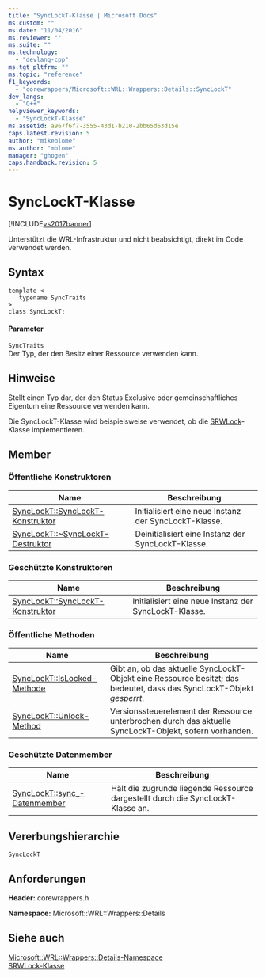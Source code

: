 ```yaml
---
title: "SyncLockT-Klasse | Microsoft Docs"
ms.custom: ""
ms.date: "11/04/2016"
ms.reviewer: ""
ms.suite: ""
ms.technology: 
  - "devlang-cpp"
ms.tgt_pltfrm: ""
ms.topic: "reference"
f1_keywords: 
  - "corewrappers/Microsoft::WRL::Wrappers::Details::SyncLockT"
dev_langs: 
  - "C++"
helpviewer_keywords: 
  - "SyncLockT-Klasse"
ms.assetid: a967f6f7-3555-43d1-b210-2bb65d63d15e
caps.latest.revision: 5
author: "mikeblome"
ms.author: "mblome"
manager: "ghogen"
caps.handback.revision: 5
---
```

# SyncLockT-Klasse
[!INCLUDE[vs2017banner](../assembler/inline/includes/vs2017banner.md)]

Unterstützt die WRL\-Infrastruktur und nicht beabsichtigt, direkt im Code verwendet werden.  
  
## Syntax  
  
```  
template <  
   typename SyncTraits  
>  
class SyncLockT;  
```  
  
#### Parameter  
 `SyncTraits`  
 Der Typ, der den Besitz einer Ressource verwenden kann.  
  
## Hinweise  
 Stellt einen Typ dar, der den Status Exclusive oder gemeinschaftliches Eigentum eine Ressource verwenden kann.  
  
 Die SyncLockT\-Klasse wird beispielsweise verwendet, ob die [SRWLock](../windows/srwlock-class.md)\-Klasse implementieren.  
  
## Member  
  
### Öffentliche Konstruktoren  
  
|Name|**Beschreibung**|  
|----------|----------------------|  
|[SyncLockT::SyncLockT\-Konstruktor](../windows/synclockt-synclockt-constructor.md)|Initialisiert eine neue Instanz der SyncLockT\-Klasse.|  
|[SyncLockT::~SyncLockT\-Destruktor](../windows/synclockt-tilde-synclockt-destructor.md)|Deinitialisiert eine Instanz der SyncLockT\-Klasse.|  
  
### Geschützte Konstruktoren  
  
|Name|**Beschreibung**|  
|----------|----------------------|  
|[SyncLockT::SyncLockT\-Konstruktor](../windows/synclockt-synclockt-constructor.md)|Initialisiert eine neue Instanz der SyncLockT\-Klasse.|  
  
### Öffentliche Methoden  
  
|Name|**Beschreibung**|  
|----------|----------------------|  
|[SyncLockT::IsLocked\-Methode](../windows/synclockt-islocked-method.md)|Gibt an, ob das aktuelle SyncLockT\-Objekt eine Ressource besitzt; das bedeutet, dass das SyncLockT\-Objekt *gesperrt*.|  
|[SyncLockT::Unlock\-Method](../windows/synclockt-unlock-method.md)|Versionssteuerelement der Ressource unterbrochen durch das aktuelle SyncLockT\-Objekt, sofern vorhanden.|  
  
### Geschützte Datenmember  
  
|Name|**Beschreibung**|  
|----------|----------------------|  
|[SyncLockT::sync\_\-Datenmember](../windows/synclockt-sync-data-member.md)|Hält die zugrunde liegende Ressource dargestellt durch die SyncLockT\-Klasse an.|  
  
## Vererbungshierarchie  
 `SyncLockT`  
  
## Anforderungen  
 **Header:** corewrappers.h  
  
 **Namespace:**  Microsoft::WRL::Wrappers::Details  
  
## Siehe auch  
 [Microsoft::WRL::Wrappers::Details\-Namespace](../windows/microsoft-wrl-wrappers-details-namespace.md)   
 [SRWLock\-Klasse](../windows/srwlock-class.md)